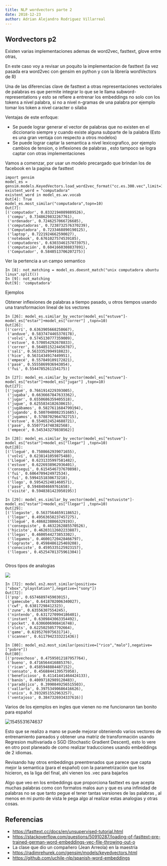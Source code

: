 ```yaml
---
title: NLP wordvectors parte 2
date: 2018-12-23
author: Adrian Alejandro Rodriguez Villarreal
---
```


## Wordvectors p2

Existen varias implementaciones ademas de word2vec, fasttext, glove entre otras,

En este caso voy a revisar un poquito la implementacion de fasttext (la vez pasada era word2vec con gensim en python y con la librería wordVectors de R)

Una de las diferencias clave de fasttext a otras representaciones vectoriales de palabras es que permite integrar lo que se le llama subword-representations y esto se refiere a entrenar los embeddings no solo con los tokens a nivel palabra, si no a nivel n-gramas de una palabra por ejemplo tomar los token a nivel caracter o silaba 

Ventajas de este enfoque:

- Se puede lograr generar el vector de palabras que no existen en el diccionario siempre y cuando existe alguna subparte de la palabra (Esto es una gran ventaja con respecto a otros modelos)
- Se puede lograr captar la semantica a nivel lexicografico, por ejemplo cambios de tension, o inflexiones de palabras , esto tampoco se logra captar con otras implementaciones

Vamos a comenzar, por usar un modelo precargado que brindan los de facebook en la pagina de fasttext

```
import gensim
model_es = gensim.models.KeyedVectors.load_word2vec_format("cc.es.300.vec",limit=100000)
existent_word = "computadora"
existent_word in model_es.wv.vocab
Out[4]: True
model_es.most_similar("computadora",topn=10)
Out[7]: 
[('computador', 0.8332194089889526),
 ('compu', 0.7348629832267761),
 ('ordenador', 0.7246257066726685),
 ('computadoras', 0.7238732576370239),
 ('Computadora', 0.7233468890190125),
 ('laptop', 0.7221924662590027),
 ('notebook', 0.6761027574539185),
 ('computadores', 0.6303346157073975),
 ('computación', 0.6041660308837891),
 ('Computador', 0.5840513706207275)]

```

Ver la pertencia a un campo semantico

```
In [8]: not_matching = model_es.doesnt_match("unix computadora ubuntu linux".split())
In [9]: not_matching
Out[9]: 'computadora'

```

Ejemplos

Obtener inflexiones de palabras a tiempo pasado, u otros tiempos usando una transformacion lineal de los vectores

```
In [26]: model_es.similar_by_vector(model_es["estuve"]-model_es["estar"]+model_es["correr"] ,topn=10)
Out[26]: 
[('corrí', 0.6363905668258667),
 ('anduve', 0.5837474465370178),
 ('volví', 0.5745130777359009),
 ('estuve', 0.570054292678833),
 ('correr', 0.5648515224456787),
 ('salí', 0.5633352994918823),
 ('hice', 0.5631434917449951),
 ('empecé', 0.557849109172821),
 ('pasé', 0.5555869936943054),
 ('fui', 0.5544785261154175)]

In [27]: model_es.similar_by_vector(model_es["estuve"]-model_es["estar"]+model_es["jugar"] ,topn=10)
Out[27]: 
[('jugué', 0.7661914229393005),
 ('jugaba', 0.6636667847633362),
 ('jugar', 0.6550686359405518),
 ('jugue', 0.6255834102630615),
 ('jugábamos', 0.5827611684799194),
 ('jugando', 0.5807048082351685),
 ('jugamos', 0.5788702964782715),
 ('estuve', 0.5546524524688721),
 ('pasé', 0.5507714748382568),
 ('empecé', 0.545343279838562)]

In [28]: model_es.similar_by_vector(model_es["estuve"]-model_es["estar"]+model_es["llegar"] ,topn=10)
Out[28]: 
[('llegué', 0.7508662939071655),
 ('volví', 0.6238141059875488),
 ('Llegué', 0.6231335997581482),
 ('estuve', 0.6226938962936401),
 ('conseguí', 0.6154546737670898),
 ('fui', 0.6064709424972534),
 ('fuí', 0.5994151830673218),
 ('llego', 0.5954252481460571),
 ('pasé', 0.5948404669761658),
 ('visité', 0.5948381423950195)]

In [29]: model_es.similar_by_vector(model_es["estuviste"]-model_es["estar"]+model_es["llegar"] ,topn=10)
Out[29]: 
[('llegaste', 0.5637564659118652),
 ('llegar', 0.49563658237457275),
 ('llegué', 0.4868238866329193),
 ('conseguiste', 0.4632262885570526),
 ('hiciste', 0.46203112602233887),
 ('llegas', 0.4600544273853302),
 ('llegamos', 0.46001720428466797),
 ('lograste', 0.4598486125469208),
 ('conociste', 0.4595335125923157),
 ('llegues', 0.45254701375961304)]


```

Otros tipos de analogias

![](https://i.imgur.com/aGlKWIJ.png)

```
In [72]: model_es2.most_similar(positive=["xbox","playstation"],negative=["sony"])
Out[72]: 
[('psp', 0.6574689745903015),
 ('gamecube', 0.6418702006340027),
 ('cwf', 0.63817298412323),
 ('zune', 0.63556307554245),
 ('nintendo', 0.6317270994186401),
 ('instant', 0.6309843063354492),
 ('pocket', 0.6306006908416748),
 ('slots', 0.6225025057792664),
 ('game', 0.6195276975631714),
 ('scanner', 0.6117942333221436)]

In [80]: model_es2.most_similar(positive=["rico","malo"],negative=["pobre"])
Out[80]: 
[('provechoso', 0.47595012187957764),
 ('bueno', 0.4716564416885376),
 ('rican', 0.4585948884487152),
 ('sensato', 0.4568844139575958),
 ('beneficioso', 0.41141441464424133),
 ('banús', 0.40097182989120483),
 ('paradójico', 0.3990849256515503),
 ('vallarta', 0.39753490686416626),
 ('unico', 0.3932851552963257),
 ('ventajoso', 0.3847326934337616)]

```

Varios de los ejemplos en ingles que vienen no me funcionaron tan bonito para español

![1545531674637](https://i.imgur.com/R4Z77Q2.png)

Esto que se realizo a mano se puede mejorar obteniendo varios vectores de entrenamiento pareados y obtener una matriz de transformación usando Regresion multivariada o SGD (Stochastic Gradient Descent), esto lo vere en otro post planeado de como realizar traducciones usando embeddings de 2 idiomas.

Revisando hay otros embeddings preentrenados que parece que capta mejor la semantica (para el español) con la parametrización que los hicieron, es la liga del final, ahi vienen los .vec para bajarlos 

Algo que veo en los embeddings que proporciona fasttext es que acepta muchas palabras como con formatos malos aun y que es una infinidad de palabras no se que tanto pegue el tener tantas versiones de las palabras , al menos en mi punto de vista le pega algo al realizar estas analogias y otras cosas.

## Referencias

- https://fasttext.cc/docs/en/unsupervised-tutorial.html
- https://stackoverflow.com/questions/50910287/loading-of-fasttext-pre-trained-german-word-embeddings-vec-file-throwing-out-o
- La clase que dio un compañero (Jean Arreola) en la maestría 
- https://radimrehurek.com/gensim/models/keyedvectors.html
- https://github.com/uchile-nlp/spanish-word-embeddings

